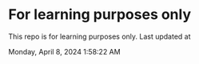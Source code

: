 # For learning purposes only
This repo is for learning purposes only.
Last updated at

Monday, April 8, 2024 1:58:22 AM

